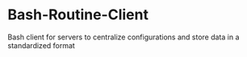 # Bash-Routine-Client
Bash client for servers to centralize configurations and store data in a standardized format
